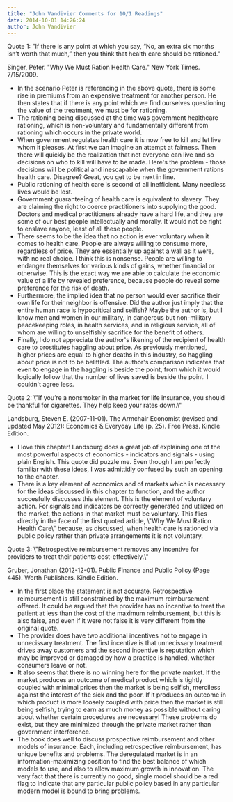```yaml
---
title: "John Vandivier Comments for 10/1 Readings"
date: 2014-10-01 14:26:24
author: John Vandivier
---
```




Quote 1: \"If there is any point at which you say, “No, an extra six months isn’t worth that much,” then you think that health care should be rationed.\"

Singer, Peter. \"Why We Must Ration Health Care.\" New York Times. 7/15/2009.
<ul>
	<li>In the scenario Peter is referencing in the above quote, there is some rise in premiums from an expensive treatment for another person. He then states that if there is any point which we find ourselves questioning the value of the treatment, we must be for rationing.</li>
	<li><span style=\"text-decoration: underline;\">The rationing being discussed at the time was government healthcare rationing, which is non-voluntary and fundamentally different from rationing which occurs in the private world.</span></li>
	<li>When government regulates health care it is now free to kill and let live whom it pleases. At first we can imagine an attempt at fairness. Then there will quickly be the realization that not everyone can live and so decisions on who to kill will have to be made. Here's the problem - those decisions will be political and inescapable when the government rations health care. Disagree? Great, you get to be next in line.</li>
	<li>Public rationing of health care is second of all inefficient. Many needless lives would be lost.</li>
	<li>Government guaranteeing of health care is equivalent to slavery. They are claiming the right to coerce practitioners into supplying the good. Doctors and medical practitioners already have a hard life, and they are some of our best people intellectually and morally. It would not be right to enslave anyone, least of all these people.</li>
	<li>There seems to be the idea that no action is ever voluntary when it comes to health care. People are always willing to consume more, regardless of price. They are essentially up against a wall as it were, with no real choice. I think this is nonsense. People are willing to endanger themselves for various kinds of gains, whether financial or otherwise. This is the exact way we are able to calculate the economic value of a life by revealed preference, because people do reveal some preference for the risk of death.</li>
	<li>Furthermore, the implied idea that no person would ever sacrifice their own life for their neighbor is offensive. Did the author just imply that the entire human race is hypocritical and selfish? Maybe the author is, but I know men and women in our military, in dangerous but non-military peacekeeping roles, in health services, and in religious service, all of whom are willing to unselfishly sacrifice for the benefit of others.</li>
	<li>Finally, I do not appreciate the author's likening of the recipient of health care to prostitutes haggling about price. As previously mentioned, higher prices are equal to higher deaths in this industry, so haggling about price is not to be belittled. The author's comparison indicates that even to engage in the haggling is beside the point, from which it would logically follow that the number of lives saved is beside the point. I couldn't agree less.</li>
</ul>
Quote 2: \"If you’re a nonsmoker in the market for life insurance, you should be thankful for cigarettes. They help keep your rates down.\"

Landsburg, Steven E. (2007-11-01). The Armchair Economist (revised and updated May 2012): Economics &amp; Everyday Life (p. 25). Free Press. Kindle Edition.
<ul>
	<li>I love this chapter! Landsburg does a great job of explaining one of the most powerful aspects of economics - indicators and signals - using plain English. This quote did puzzle me. Even though I am perfectly familiar with these ideas, I was admittidly confused by such an opening to the chapter.</li>
	<li>There is a key element of economics and of markets which is necessary for the ideas discussed in this chapter to function, and the author succesfully discusses this element. This is the element of voluntary action. For signals and indicators be correctly generated and utilized on the market, the actions in that market must be voluntary. This flies directly in the face of the first quoted article, \"Why We Must Ration Health Care\" because, as discussed, when health care is rationed via public policy rather than private arrangements it is not voluntary.</li>
</ul>
Quote 3: \"Retrospective reimbursement removes any incentive for providers to treat their patients cost-effectively.\"

Gruber, Jonathan (2012-12-01). Public Finance and Public Policy (Page 445). Worth Publishers. Kindle Edition.
<ul>
	<li>In the first place the statement is not accurate. Retrospective reimbursement is still constrained by the maximum reimbursement offered. It could be argued that the provider has no incentive to treat the patient at less than the cost of the maximum reimbursement, but this is also false, and even if it were not false it is very different from the original quote.</li>
	<li>The provider does have two additional incentives not to engage in unnecissary treatment. The first incentive is that unnecissary treatment drives away customers and the second incentive is reputation which may be improved or damaged by how a practice is handled, whether consumers leave or not.</li>
	<li>It also seems that there is no winning here for the private market. If the market produces an outcome of medical product which is tightly coupled with minimal prices then the market is being selfish, merciless against the interest of the sick and the poor. If it produces an outcome in which product is more loosely coupled with price then the market is still being selfish, trying to earn as much money as possible without caring about whether certain procedures are necessary! These problems do exist, but they are minimized through the private market rather than government interference.</li>
	<li>The book does well to discuss prospective reimbursement and other models of insurance. Each, including retrospective reimbursement, has unique benefits and problems. The deregulated market is in an information-maximizing position to find the best balance of which models to use, and also to allow maximum growth in innovation. The very fact that there is currently no good, single model should be a red flag to indicate that any particular public policy based in any particular modern model is bound to bring problems.</li>
</ul>